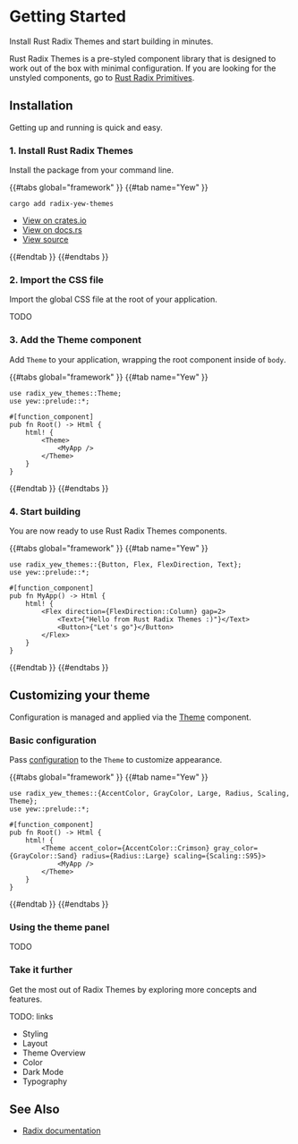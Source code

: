 # Getting Started

Install Rust Radix Themes and start building in minutes.

Rust Radix Themes is a pre-styled component library that is designed to work out of the box with minimal configuration. If you are looking for the unstyled components, go to [Rust Radix Primitives](../../primitives/README.md).

## Installation

Getting up and running is quick and easy.

### 1. Install Rust Radix Themes

Install the package from your command line.

{{#tabs global="framework" }}
{{#tab name="Yew" }}

```shell
cargo add radix-yew-themes
```

-   [View on crates.io](https://crates.io/crates/radix-yew-themes)
-   [View on docs.rs](https://docs.rs/radix-yew-themes/latest/radix_yew_themes/)
-   [View source](https://github.com/RustForWeb/radix/tree/main/packages/themes/yew)

{{#endtab }}
{{#endtabs }}

### 2. Import the CSS file

Import the global CSS file at the root of your application.

TODO

### 3. Add the Theme component

Add `Theme` to your application, wrapping the root component inside of `body`.

{{#tabs global="framework" }}
{{#tab name="Yew" }}

```rust,ignore
use radix_yew_themes::Theme;
use yew::prelude::*;

#[function_component]
pub fn Root() -> Html {
    html! {
        <Theme>
            <MyApp />
        </Theme>
    }
}
```

{{#endtab }}
{{#endtabs }}

### 4. Start building

You are now ready to use Rust Radix Themes components.

{{#tabs global="framework" }}
{{#tab name="Yew" }}

```rust,ignore
use radix_yew_themes::{Button, Flex, FlexDirection, Text};
use yew::prelude::*;

#[function_component]
pub fn MyApp() -> Html {
    html! {
        <Flex direction={FlexDirection::Column} gap=2>
            <Text>{"Hello from Rust Radix Themes :)"}</Text>
            <Button>{"Let's go"}</Button>
        </Flex>
    }
}
```

{{#endtab }}
{{#endtabs }}

## Customizing your theme

Configuration is managed and applied via the [Theme](../utilities/theme.md) component.

### Basic configuration

Pass [configuration](../utilities/theme.md) to the `Theme` to customize appearance.

{{#tabs global="framework" }}
{{#tab name="Yew" }}

```rust,ignore
use radix_yew_themes::{AccentColor, GrayColor, Large, Radius, Scaling, Theme};
use yew::prelude::*;

#[function_component]
pub fn Root() -> Html {
    html! {
        <Theme accent_color={AccentColor::Crimson} gray_color={GrayColor::Sand} radius={Radius::Large} scaling={Scaling::S95}>
            <MyApp />
        </Theme>
    }
}
```

{{#endtab }}
{{#endtabs }}

### Using the theme panel

TODO

### Take it further

Get the most out of Radix Themes by exploring more concepts and features.

TODO: links

-   Styling
-   Layout
-   Theme Overview
-   Color
-   Dark Mode
-   Typography

## See Also

-   [Radix documentation](https://www.radix-ui.com/themes/docs/overview/getting-started)
